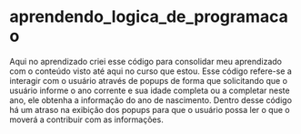 # aprendendo_logica_de_programacao
Aqui no aprendizado criei esse código para consolidar meu aprendizado com o conteúdo visto até aqui no curso que estou.
Esse código refere-se a interagir com o usuário através de popups de forma que solicitando que o usuário informe o ano corrente e sua idade completa
ou a completar neste ano, ele obtenha a informação do ano de nascimento. Dentro desse código há um atraso na exibição dos popups para que o usuário
possa ler o que o moverá a contribuir com as informações.


